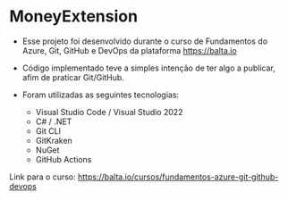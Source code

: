 # MoneyExtension

* Esse projeto foi desenvolvido durante o curso de Fundamentos do Azure, Git, GitHub e DevOps da plataforma https://balta.io

* Código implementado teve a simples intenção de ter algo a publicar, afim de praticar Git/GitHub.

* Foram utilizadas as seguintes tecnologias:
    * Visual Studio Code / Visual Studio 2022
    * C# / .NET
    * Git CLI
    * GitKraken
    * NuGet
    * GitHub Actions

Link para o curso: https://balta.io/cursos/fundamentos-azure-git-github-devops